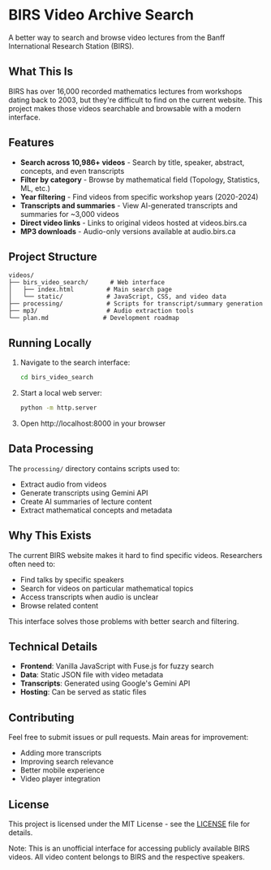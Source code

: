 # BIRS Video Archive Search

A better way to search and browse video lectures from the Banff International Research Station (BIRS).

## What This Is

BIRS has over 16,000 recorded mathematics lectures from workshops dating back to 2003, but they're difficult to find on the current website. This project makes those videos searchable and browsable with a modern interface.

## Features

- **Search across 10,986+ videos** - Search by title, speaker, abstract, concepts, and even transcripts
- **Filter by category** - Browse by mathematical field (Topology, Statistics, ML, etc.)
- **Year filtering** - Find videos from specific workshop years (2020-2024)
- **Transcripts and summaries** - View AI-generated transcripts and summaries for ~3,000 videos
- **Direct video links** - Links to original videos hosted at videos.birs.ca
- **MP3 downloads** - Audio-only versions available at audio.birs.ca

## Project Structure

```
videos/
├── birs_video_search/      # Web interface
│   ├── index.html         # Main search page
│   └── static/            # JavaScript, CSS, and video data
├── processing/            # Scripts for transcript/summary generation
├── mp3/                   # Audio extraction tools
└── plan.md               # Development roadmap
```

## Running Locally

1. Navigate to the search interface:
   ```bash
   cd birs_video_search
   ```

2. Start a local web server:
   ```bash
   python -m http.server
   ```

3. Open http://localhost:8000 in your browser

## Data Processing

The `processing/` directory contains scripts used to:
- Extract audio from videos
- Generate transcripts using Gemini API
- Create AI summaries of lecture content
- Extract mathematical concepts and metadata

## Why This Exists

The current BIRS website makes it hard to find specific videos. Researchers often need to:
- Find talks by specific speakers
- Search for videos on particular mathematical topics
- Access transcripts when audio is unclear
- Browse related content

This interface solves those problems with better search and filtering.

## Technical Details

- **Frontend**: Vanilla JavaScript with Fuse.js for fuzzy search
- **Data**: Static JSON file with video metadata
- **Transcripts**: Generated using Google's Gemini API
- **Hosting**: Can be served as static files

## Contributing

Feel free to submit issues or pull requests. Main areas for improvement:
- Adding more transcripts
- Improving search relevance
- Better mobile experience
- Video player integration

## License

This project is licensed under the MIT License - see the [LICENSE](LICENSE) file for details.

Note: This is an unofficial interface for accessing publicly available BIRS videos. All video content belongs to BIRS and the respective speakers.
